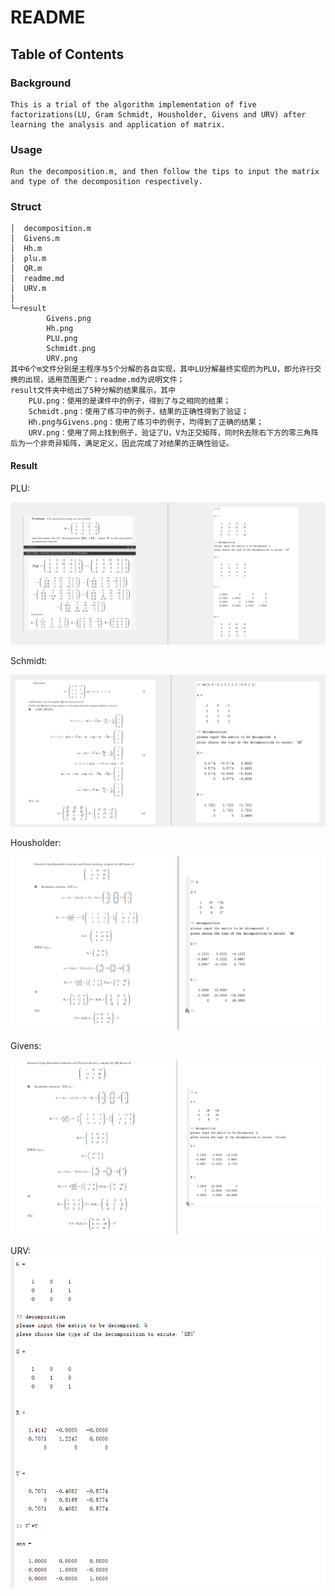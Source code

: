 # README

## Table of Contents
### Background
    This is a trial of the algorithm implementation of five factorizations(LU, Gram Schmidt, Housholder, Givens and URV) after learning the analysis and application of matrix.
### Usage
    Run the decomposition.m, and then follow the tips to input the matrix and type of the decomposition respectively.
### Struct
    │  decomposition.m
    │  Givens.m
    │  Hh.m
    │  plu.m
    │  QR.m
    │  readme.md
    │  URV.m
    │  
    └─result
            Givens.png
            Hh.png
            PLU.png
            Schmidt.png
            URV.png
    其中6个m文件分别是主程序与5个分解的各自实现，其中LU分解最终实现的为PLU，即允许行交换的出现，适用范围更广；readme.md为说明文件；
    result文件夹中给出了5种分解的结果展示，其中
        PLU.png：使用的是课件中的例子，得到了与之相同的结果；
        Schmidt.png：使用了练习中的例子，结果的正确性得到了验证；
        Hh.png与Givens.png：使用了练习中的例子，均得到了正确的结果；
        URV.png：使用了网上找到例子，验证了U，V为正交矩阵，同时R去除右下方的零三角阵后为一个非奇异矩阵，满足定义，因此完成了对结果的正确性验证。
#### Result
PLU:

![result](./result/PLU.png)

Schmidt:

![result](./result/Schmidt.png)

Housholder:

![result](./result/Hh.png)

Givens:

![result](./result/Givens.png)

URV:
![result](./result/URV.png)